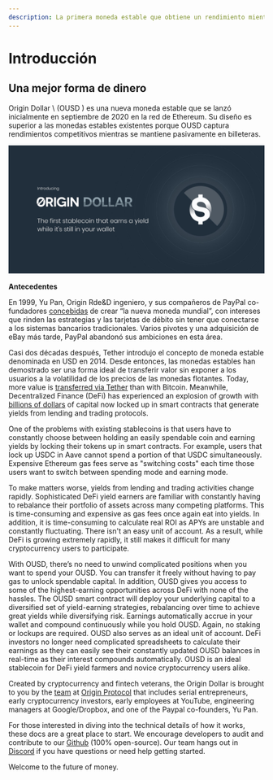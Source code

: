 ```yaml
---
description: La primera moneda estable que obtiene un rendimiento mientras está en su billetera
---
```


# Introducción

## **Una mejor forma de dinero**

Origin Dollar \ (OUSD \) es una nueva moneda estable que se lanzó inicialmente en septiembre de 2020 en la red de Ethereum. Su diseño es superior a las monedas estables existentes porque OUSD captura rendimientos competitivos mientras se mantiene pasivamente en billeteras.

![](.gitbook/assets/origin-dollar-summary.jpeg)

**Antecedentes**

En 1999, Yu Pan, Origin Rde&D ingeniero, y sus compañeros de PayPal co-fundadores [concebidas](https://www.cnbc.com/2017/08/14/david-sacks-cryptocurrency-interview.html) de crear “la nueva moneda mundial”, con intereses que rinden las estrategias y las tarjetas de débito sin tener que conectarse a los sistemas bancarios tradicionales. Varios pivotes y una adquisición de eBay más tarde, PayPal abandonó sus ambiciones en esta área.

Casi dos décadas después, Tether introdujo el concepto de moneda estable denominada en USD en 2014. Desde entonces, las monedas estables han demostrado ser una forma ideal de transferir valor sin exponer a los usuarios a la volatilidad de los precios de las monedas flotantes. Today, more value is [transferred via Tether](https://www.bloomberg.com/news/articles/2019-10-01/tether-not-bitcoin-likely-the-world-s-most-used-cryptocurrency) than with Bitcoin. Meanwhile, Decentralized Finance \(DeFi\) has experienced an explosion of growth with [billions of dollars](https://defipulse.com/) of capital now locked up in smart contracts that generate yields from lending and trading protocols.

One of the problems with existing stablecoins is that users have to constantly choose between holding an easily spendable coin and earning yields by locking their tokens up in smart contracts. For example, users that lock up USDC in Aave cannot spend a portion of that USDC simultaneously. Expensive Ethereum gas fees serve as "switching costs" each time those users want to switch between spending mode and earning mode.

To make matters worse, yields from lending and trading activities change rapidly. Sophisticated DeFi yield earners are familiar with constantly having to rebalance their portfolio of assets across many competing platforms. This is time-consuming and expensive as gas fees once again eat into yields. In addition, it is time-consuming to calculate real ROI as APYs are unstable and constantly fluctuating. There isn't an easy unit of account. As a result, while DeFi is growing extremely rapidly, it still makes it difficult for many cryptocurrency users to participate.

With OUSD, there’s no need to unwind complicated positions when you want to spend your OUSD. You can transfer it freely without having to pay gas to unlock spendable capital. In addition, OUSD gives you access to some of the highest-earning opportunities across DeFi with none of the hassles. The OUSD smart contract will deploy your underlying capital to a diversified set of yield-earning strategies, rebalancing over time to achieve great yields while diversifying risk. Earnings automatically accrue in your wallet and compound continuously while you hold OUSD. Again, no staking or lockups are required. OUSD also serves as an ideal unit of account. DeFi investors no longer need complicated spreadsheets to calculate their earnings as they can easily see their constantly updated OUSD balances in real-time as their interest compounds automatically. OUSD is an ideal stablecoin for DeFi yield farmers and novice cryptocurrency users alike.

Created by cryptocurrency and fintech veterans, the Origin Dollar is brought to you by the [team](https://www.originprotocol.com/team) at [Origin Protocol](https://www.originprotocol.com) that includes serial entrepreneurs, early cryptocurrency investors, early employees at YouTube, engineering managers at Google/Dropbox, and one of the Paypal co-founders, Yu Pan.

For those interested in diving into the technical details of how it works, these docs are a great place to start. We encourage developers to audit and contribute to our [Github](http://www.github.com/OriginProtocol) \(100% open-source\). Our team hangs out in [Discord](https://www.originprotocol.com/discord) if you have questions or need help getting started.

Welcome to the future of money.

